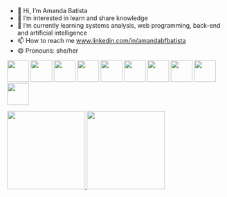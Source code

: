 - 👋 Hi, I’m Amanda Batista
- 👀 I’m interested in learn and share knowledge
- 🌱 I’m currently learning systems analysis, web programming, back-end and artificial intelligence
- 📫 How to reach me www.linkedin.com/in/amandabfbatista
- 😄 Pronouns: she/her
<!---
Kento-Izumi2/Kento-Izumi2 is a ✨ special ✨ repository because its `README.md` (this file) appears on your GitHub profile.
You can click the Preview link to take a look at your changes.
--->
 
<img src="https://cdn.jsdelivr.net/gh/devicons/devicon/icons/android/android-original-wordmark.svg" width="50"/>  <img src="https://cdn.jsdelivr.net/gh/devicons/devicon/icons/azure/azure-original.svg" width="50"/> <img src="https://cdn.jsdelivr.net/gh/devicons/devicon/icons/composer/composer-original.svg" width="50"/>  <img src="https://cdn.jsdelivr.net/gh/devicons/devicon/icons/laravel/laravel-plain-wordmark.svg" width="50" />  <img src="https://cdn.jsdelivr.net/gh/devicons/devicon/icons/html5/html5-original-wordmark.svg" width="50" />  <img src="https://cdn.jsdelivr.net/gh/devicons/devicon/icons/mysql/mysql-original.svg" width="50"/>  <img src="https://cdn.jsdelivr.net/gh/devicons/devicon/icons/arduino/arduino-plain-wordmark.svg" width="50" />  <img src="https://cdn.jsdelivr.net/gh/devicons/devicon/icons/java/java-original-wordmark.svg"  width="50"/>  <img src="https://cdn.jsdelivr.net/gh/devicons/devicon/icons/nodejs/nodejs-original.svg"  width="50" />  <img src="https://cdn.jsdelivr.net/gh/devicons/devicon/icons/php/php-original.svg"  width="50"/>
          
          
          
          
          
               
       
          
         






<div>
<a href="https://github.com/seu-usuário-aqui">
<img height="180em" src="https://github-readme-stats.vercel.app/api/top-langs/?username=Kento-Izumi2&layout=compact&langs_count=7&theme=dracula"/>
<img height="180em" src="https://github-readme-stats.vercel.app/api?username=Kento-Izumi2&show_icons=true&theme=dracula&include_all_commits=true&count_private=true"/>
</div>



